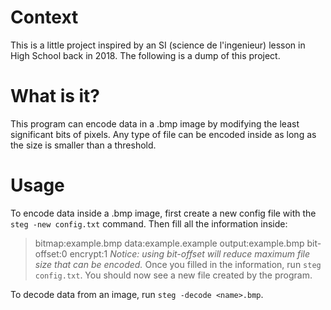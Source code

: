 # Context
This is a little project inspired by an SI (science de l'ingenieur) lesson in High School back in 2018.
The following is a dump of this project.

# What is it?
This program can encode data in a .bmp image by modifying the least significant bits of pixels. Any type of file can be encoded inside as long as the size is smaller than a threshold.

# Usage

To encode data inside a .bmp image, first create a new config file with the `steg -new config.txt` command. Then fill all the information inside:
> bitmap:example.bmp
> data:example.example
> output:example.bmp
> bit-offset:0
> encrypt:1
*Notice: using bit-offset will reduce maximum file size that can be encoded.*
Once you filled in the information, run `steg config.txt`.
You should now see a new file created by the program.

To decode data from an image, run `steg -decode <name>.bmp`. 